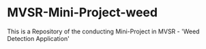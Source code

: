 # MVSR-Mini-Project-weed
This is a Repository of the conducting Mini-Project in MVSR - 'Weed Detection Application'
